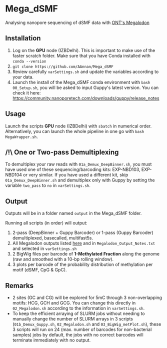 # Mega_dSMF
Analysing nanopore sequencing of dSMF data with [ONT's Megalodon](https://github.com/nanoporetech/megalodon)

## Installation
1) Log on the **GPU** node (IZBDelhi). This is important to make use of the faster scratch folder. Make sure that you have Conda installed with `conda --version`
2) `git clone https://github.com/AAnnan/Mega_dSMF`
3) Review carefully `varSettings.sh` and update the variables according to your data.
4) Launch the install of the Mega_dSMF conda environment with `bash 00_Setup.sh`, you will be asked to input Guppy's latest version. You can check it here: https://community.nanoporetech.com/downloads/guppy/release_notes

## Usage
Launch the scripts **GPU** node (IZBDelhi) with `sbatch` in numerical order. Alternatively, you can launch the whole pipeline in one go with `bash MegaWrapper.sh`.

## /!\ One or Two-pass Demultiplexing
To demultiplex your raw reads with `01a_Demux_DeepBinner.sh`, you must have used one of these sequencing/barcoding kits: EXP-NBD103, EXP-NBD104 or very similar. If you have used a different kit, skip `01a_Demux_DeepBinner.sh` and demultiplex only with Guppy by setting the variable `two_pass` to `no` in `varSettings.sh`.

## Output
Outputs will be in a folder named `output` in the Mega_dSMF folder.

Running all scripts (in order) will output:
1) 2-pass (DeepBinner + Guppy Barcoder) or 1-pass (Guppy Barcoder) demultiplexed, basecalled, multifast5s. 
2) All Megalodon outputs listed [here](https://github.com/nanoporetech/megalodon#outputs) and in `Megalodon_Output_Notes.txt` and selected in `varSettings.sh`
3) 2 BigWig files per barcode of **1-Methylated Fraction** along the genome (raw and smoothed with a 10-bp rolling window).
4) 3 plots per barcode of the probability distribution of methylation per motif (dSMF, CpG & GpC).

## Remarks
- 2 sites (GC and CG) will be explored for 5mC through 3 non-overlapping motifs: HCG, GCH and GCG. You can change this directly in `02_Megalodon.sh` according to the information in `varSettings.sh`.
- To keep the efficient arraying of SLURM jobs without needing to manually change the number of SLURM arrays in 3 scripts (`01b_Demux_Guppy.sh`, `02_Megalodon.sh` and `03_BigWig_metPlot.sh`), these 3 scripts will run on 24 (max. number of barcodes for non-bacterial samples) jobs by default, the jobs with no correct barcodes will terminate immediately with no output.

